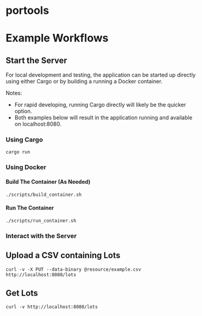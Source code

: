 # portools


# Example Workflows

## Start the Server
For local development and testing, the application can be started up directly using either
Cargo or by building a running a Docker container. 

Notes:
* For rapid developing, running Cargo directly will likely be the quicker option.
* Both examples below will result in the application running and available on localhost:8080.
### Using Cargo
```
cargo run
```

### Using Docker
#### Build The Container (As Needed)
```
./scripts/build_container.sh
```
#### Run The Container
```
./scripts/run_container.sh
```

### Interact with the Server

## Upload a CSV containing Lots
```
curl -v -X PUT --data-binary @resource/example.csv http://localhost:8080/lots
```

## Get Lots
```
curl -v http://localhost:8080/lots 
```



